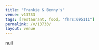 ```yaml
---
title: "Frankie & Benny's"
venue: v13733
tags: [restaurant, food, "fhrs:695111"]
permalink: /v/13733/
layout: venue
---
```

null